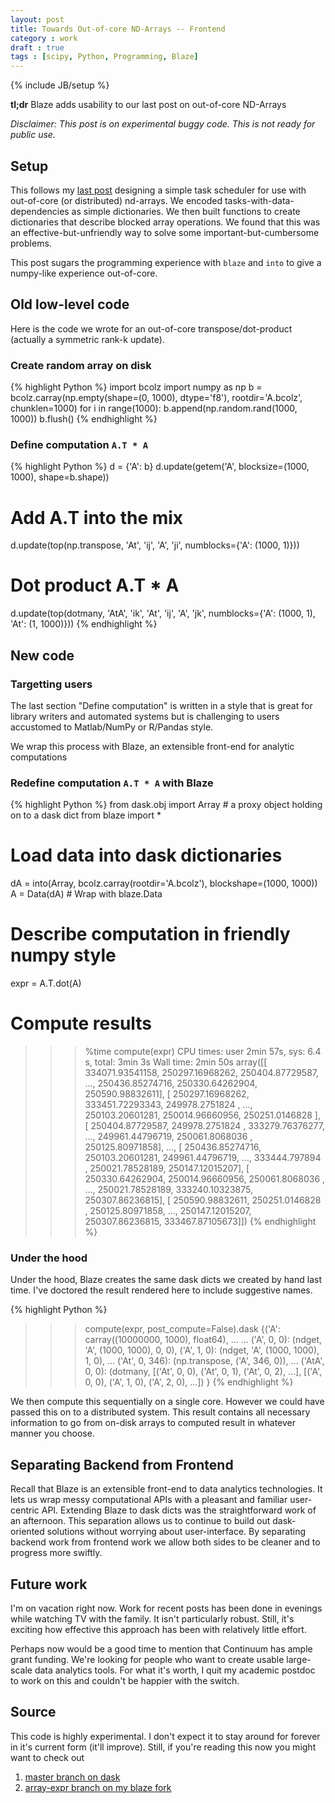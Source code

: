 ```yaml
---
layout: post
title: Towards Out-of-core ND-Arrays -- Frontend
category : work
draft : true
tags : [scipy, Python, Programming, Blaze]
---
```

{% include JB/setup %}

**tl;dr** Blaze adds usability to our last post on out-of-core ND-Arrays

*Disclaimer: This post is on experimental buggy code.  This is not ready for public
use.*

Setup
-----

This follows my [last
post](matthewrocklin.com/blog/work/2014/12/27/Towards-OOC/) designing a simple
task scheduler for use with out-of-core (or distributed) nd-arrays.  We
encoded tasks-with-data-dependencies as simple dictionaries.  We then
built functions to create dictionaries that describe blocked array operations.
We found that this was an effective-but-unfriendly way to solve some
important-but-cumbersome problems.

This post sugars the programming experience with `blaze` and `into` to give a
numpy-like experience out-of-core.


## Old low-level code

Here is the code we wrote for an
out-of-core transpose/dot-product (actually a symmetric rank-k update).

### Create random array on disk

{% highlight Python %}
import bcolz
import numpy as np
b = bcolz.carray(np.empty(shape=(0, 1000), dtype='f8'),
                 rootdir='A.bcolz', chunklen=1000)
for i in range(1000):
    b.append(np.random.rand(1000, 1000))
b.flush()
{% endhighlight %}

### Define computation `A.T * A`

{% highlight Python %}
d = {'A': b}
d.update(getem('A', blocksize=(1000, 1000), shape=b.shape))

# Add A.T into the mix
d.update(top(np.transpose, 'At', 'ij', 'A', 'ji', numblocks={'A': (1000, 1)}))

# Dot product A.T * A
d.update(top(dotmany, 'AtA', 'ik', 'At', 'ij', 'A', 'jk',
         numblocks={'A': (1000, 1), 'At': (1, 1000)}))
{% endhighlight %}

## New code

### Targetting users

The last section "Define computation" is written in a style that is great for
library writers and automated systems but is challenging to users
accustomed to Matlab/NumPy or R/Pandas style.

We wrap this process with Blaze, an extensible front-end for analytic
computations


### Redefine computation `A.T * A` with Blaze

{% highlight Python %}
from dask.obj import Array  # a proxy object holding on to a dask dict
from blaze import *

# Load data into dask dictionaries
dA = into(Array, bcolz.carray(rootdir='A.bcolz'), blockshape=(1000, 1000))
A = Data(dA)  # Wrap with blaze.Data

# Describe computation in friendly numpy style
expr = A.T.dot(A)

# Compute results
>>> %time compute(expr)
CPU times: user 2min 57s, sys: 6.4 s, total: 3min 3s
Wall time: 2min 50s
array([[ 334071.93541158,  250297.16968262,  250404.87729587, ...,
         250436.85274716,  250330.64262904,  250590.98832611],
       [ 250297.16968262,  333451.72293343,  249978.2751824 , ...,
         250103.20601281,  250014.96660956,  250251.0146828 ],
       [ 250404.87729587,  249978.2751824 ,  333279.76376277, ...,
         249961.44796719,  250061.8068036 ,  250125.80971858],
       ...,
       [ 250436.85274716,  250103.20601281,  249961.44796719, ...,
         333444.797894  ,  250021.78528189,  250147.12015207],
       [ 250330.64262904,  250014.96660956,  250061.8068036 , ...,
         250021.78528189,  333240.10323875,  250307.86236815],
       [ 250590.98832611,  250251.0146828 ,  250125.80971858, ...,
         250147.12015207,  250307.86236815,  333467.87105673]])
{% endhighlight %}


### Under the hood

Under the hood, Blaze creates the same dask dicts we created by hand last time.
I've doctored the result rendered here to include suggestive names.

{% highlight Python %}
>>> compute(expr, post_compute=False).dask
{('A': carray((10000000, 1000), float64), ...
 ...
 ('A', 0, 0): (ndget, 'A', (1000, 1000), 0, 0),
 ('A', 1, 0): (ndget, 'A', (1000, 1000), 1, 0),
 ...
 ('At', 0, 346): (np.transpose, ('A', 346, 0)),
 ...
 ('AtA', 0, 0): (dotmany, [('At', 0, 0), ('At', 0, 1), ('At', 0, 2), ...],
                          [('A', 0, 0),  ('A', 1, 0),  ('A', 2, 0), ...])
}
{% endhighlight %}

We then compute this sequentially on a single core.  However we could have
passed this on to a distributed system.  This result contains all necessary
information to go from on-disk arrays to computed result in whatever manner you
choose.


Separating Backend from Frontend
--------------------------------

Recall that Blaze is an extensible front-end to data analytics technologies.
It lets us wrap messy computational APIs with a pleasant and familiar
user-centric API.  Extending Blaze to dask dicts was the straightforward work
of an afternoon.  This separation allows us to continue to build out
dask-oriented solutions without worrying about user-interface.  By separating
backend work from frontend work we allow both sides to be cleaner and to
progress more swiftly.


Future work
-----------

I'm on vacation right now.  Work for recent posts has been done in evenings
while watching TV with the family.  It isn't particularly robust.  Still, it's
exciting how effective this approach has been with relatively little effort.

Perhaps now would be a good time to mention that Continuum has ample grant
funding.  We're looking for people who want to create usable large-scale data
analytics tools.  For what it's worth, I quit my academic postdoc to work on
this and couldn't be happier with the switch.


Source
------

This code is highly experimental.  I don't expect it to stay around for forever
in it's current form (it'll improve).  Still, if you're reading this now you
might want to check out

1.  [master branch on dask](https://github.com/mrocklin/dask)
2.  [array-expr branch on my blaze fork](https://github.com/mrocklin/blaze/tree/array-expr)
